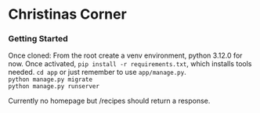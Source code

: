 # Christinas Corner

### Getting Started
Once cloned:
From the root create a venv environment, python 3.12.0 for now.
Once activated, `pip install -r requirements.txt`, which installs tools needed.
`cd app` or just remember to use `app/manage.py`.  
`python manage.py migrate`  
`python manage.py runserver`  

Currently no homepage but /recipes should return a response.
